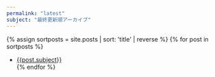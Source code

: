 ```yaml
---
permalink: "latest"
subject: "最終更新順アーカイブ"
---
```


{% assign sortposts = site.posts | sort: 'title' | reverse %}
{% for post in sortposts %}
- <a href="{{post.url}}" class="noteindex{% if post.tags %} {{post.tags[0]}}{% endif %}" id="{{post.permalink}}">{{post.subject}}</a><br>
{% endfor %}
